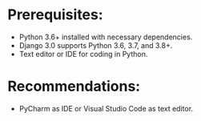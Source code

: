 # Prerequisites:

* Python 3.6+ installed with necessary dependencies.
* Django 3.0 supports Python 3.6, 3.7, and 3.8+.
* Text editor or IDE for coding in Python.

# Recommendations:

* PyCharm as IDE or Visual Studio Code as text editor.
